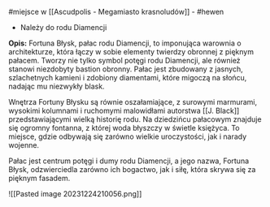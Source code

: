 #miejsce  w [[Ascudpolis - Megamiasto krasnoludów]] - #hewen
* Należy do rodu Diamencji

**Opis:** Fortuna Błysk, pałac rodu Diamencji, to imponująca warownia o architekturze, która łączy w sobie elementy twierdzy obronnej z pięknym pałacem. Tworzy nie tylko symbol potęgi rodu Diamencji, ale również stanowi niezdobyty bastion obronny. Pałac jest zbudowany z jasnych, szlachetnych kamieni i zdobiony diamentami, które migoczą na słońcu, nadając mu niezwykły blask.

Wnętrza Fortuny Błysku są równie oszałamiające, z surowymi marmurami, wysokimi kolumnami i ruchomymi malowidłami autorstwa [[J. Black]] przedstawiającymi wielką historię rodu. Na dziedzińcu pałacowym znajduje się ogromny fontanna, z której woda błyszczy w świetle księżyca. To miejsce, gdzie odbywają się zarówno wielkie uroczystości, jak i narady wojenne.

Pałac jest centrum potęgi i dumy rodu Diamencji, a jego nazwa, Fortuna Błysk, odzwierciedla zarówno ich bogactwo, jak i siłę, która skrywa się za pięknym fasadem.

![[Pasted image 20231224210056.png]]